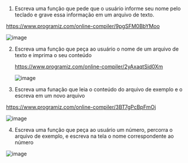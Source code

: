 1) Escreva uma função que pede que o usuário informe seu nome pelo teclado e grave essa informação em um arquivo de texto.

https://www.programiz.com/online-compiler/9pgSFM0BbYMoo

![image](https://github.com/user-attachments/assets/753f375f-2a3b-43ed-be1a-874a9e0f874c)

2) Escreva uma função que peça ao usuário o nome de um arquivo de texto e imprima o seu conteúdo

   https://www.programiz.com/online-compiler/2yAxaqtSid0Xm

   ![image](https://github.com/user-attachments/assets/f6d3fb8c-65d9-4aa4-9d20-a0e4f08fb000)


3) Escreva uma funação que leia o conteúdo do arquivo de exemplo e o escreva em um novo arquivo
   
https://www.programiz.com/online-compiler/3BT7gPcBpFmOj

![image](https://github.com/user-attachments/assets/7cee98a4-e083-468c-bb38-03368756b053)

4) Escreva uma função que peça ao usuário um número, percorra o arquivo de exemplo, e escreva na tela o nome correspondente ao número

   
![image](https://github.com/user-attachments/assets/8a6c9e16-e3d3-40f2-9130-6da548d8da34)
